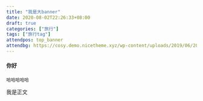 ```yaml
---
title: "我是大banner"
date: 2020-08-02T22:26:33+08:00
draft: true
categories: ["旅行"]
tags: ["旅行tag"]
attendpos: top_banner
attendbg: https://cosy.demo.nicetheme.xyz/wp-content/uploads/2019/06/2019062004135010-e1561004777725.jpg
---
```


#### 你好
```
哈哈哈哈哈
```

我是正文